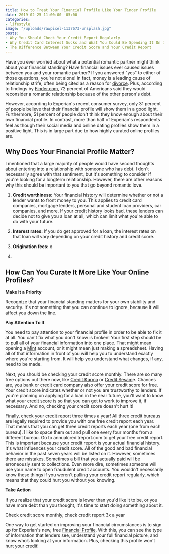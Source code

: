 ```yaml
---
title: How to Treat Your Financial Profile Like Your Tinder Profile
date: 2019-02-25 11:00:00 -05:00
categories:
- lifestyle
image: "/uploads/rawpixel-1137673-unsplash.jpg"
posts:
- Why You Should Check Your Credit Report Regularly
- Why Credit Card Interest Sucks and What You Could Be Spending It On Instead
- The Difference Between Your Credit Score and Your Credit Report
---
```


Have you ever worried about what a potential romantic partner might think about your financial standing? Have financial issues ever caused issues between you and your romantic partner? If you answered "yes" to either of those questions, you're not alone! In fact, money is a leading cause of relationship strife, often being cited as a reason for [divorce](https://www.magnifymoney.com/blog/featured/money-causes-21-percent-divorces925885150/). Plus, according to findings by [Finder.com](https://www.finder.com/unacceptable-partner-debt), 72 percent of Americans said they would reconsider a romantic relationship because of the other person's debt.

However, according to Experian's recent consumer survey, only 31 percent of people believe that their financial profile will show them in a good light. Furthermore, 51 percent of people don't think they know enough about their own financial profile. In contrast, more than half of Experian's respondents feel as though their social media and online dating profiles show them in a positive light. This is in large part due to how highly curated online profiles are.

## Why Does Your Financial Profile Matter?

I mentioned that a large majority of people would have second thoughts about entering into a relationship with someone who has debt. I don't necessarily agree with that sentiment, but it's something to consider if you're looking for a longterm relationship. However, there are other reasons why this should be important to you that go beyond romantic love.

1. **Credit worthiness:** Your financial history will determine whether or not a lender wants to front money to you. This applies to credit card companies, mortgage lenders, personal and student loan providers, car companies, and more. If your credit history looks bad, these lenders can decide not to give you a loan at all, which can limit what you're able to do with your future.

2. **Interest rates:** If you do get approved for a loan, the interest rates on that loan will vary depending on your credit history and credit score.

3. **Origination fees:** x

4. 

## How Can You Curate It More Like Your Online Profiles?

**Make It a Priority**

Recognize that your financial standing matters for your own stability and security. It's not something that you can continue to ignore, because it will affect you down the line. 

**Pay Attention To It**

You need to pay attention to your financial profile in order to be able to fix it at all. You can't fix what you don't know is broken! Your first step should be to pull all of your financial information into one place. That might mean opening a [Mint](www.mint.com) account, or it might mean just making a spreadsheet. Having all of that information in front of you will help you to understand exactly where you're starting from. It will help you understand what changes, if any, need to be made. 

Next, you should be checking your credit score monthly. There are so many free options out there now, like [Credit Karma](http://www.creditkarma.com) or [Credit Sesam](http://www.creditsesame.com)e. Chances are, you bank or credit card company also offer your credit score for free. Your credit score indicates whether or not you are trustworthy to lenders. If you're planning on applying for a loan in the near future, you'll want to know what your [credit score](https://www.maggiegermano.com/blog/care-about-your-credit-score) is so that you can get to work to improve it, if necessary. And no, checking your credit score doesn't hurt it!

Finally, check your [credit report](https://www.maggiegermano.com/blog/the-difference-between-your-credit-score-and-your-credit-report/) three times a year! All three credit bureaus are legally required to provide you with one free credit report each year. That means that you can get three credit reports each year (one from each bureau). I like to space them out and pull one every four months from a different bureau. Go to annualcreditreport.com to get your free credit report. This is important because your credit report is your actual financial history. It's what influences your credit score. All of the good and bad financial behavior in the past seven years will be listed on it. However, sometimes there are mistakes. Sometimes a bill that you actually paid will be erroneously sent to collections. Even more dire, sometimes someone will use your name to open fraudulent credit accounts. You wouldn't necessarily know these things if you weren't pulling your credit report regularly, which means that they could hurt you without you knowing. 

**Take Action**

If you realize that your credit score is lower than you'd like it to be, or you have more debt than you thought, it's time to start doing something about it. 

Check credit score monthly, check credit report 3x a year

One way to get started on improving your financial circumstances is to sign up for Experian's new, free [Financial Profile](https://www.experian.com/consumer-products/financial-profile.html). With this, you can see the type of information that lenders see, understand your full financial picture, and know who’s looking at your information. Plus, checking this profile won't hurt your credit!